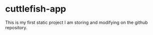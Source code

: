 # cuttlefish-app
This is my first static project I am storing and modifying on the github repository.
